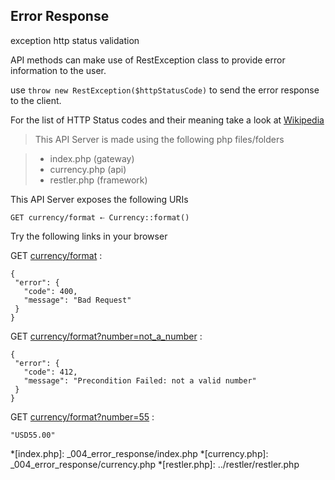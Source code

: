 Error Response
--------------

<tag>exception</tag>
<tag>http status</tag>
<tag>validation</tag>

API methods can make use of RestException class to provide 
error information to the user. 

use `throw new RestException($httpStatusCode)` to send the error response 
to the client. 

For the list of HTTP Status codes and their meaning take a look at 
[Wikipedia](http://en.wikipedia.org/wiki/Http_status_codes)
> This API Server is made using the following php files/folders

> * index.php      (gateway)
> * currency.php      (api)
> * restler.php      (framework)

This API Server exposes the following URIs

	GET currency/format ⇠ Currency::format()


Try the following links in your browser

GET [currency/format](index.php/currency/format)
:	
~~~~~~~~~~~~~~~~~~~~~~~~~~~~~~~~
{
 "error": {
   "code": 400,
   "message": "Bad Request"
 }
}
~~~~~~~~~~~~~~~~~~~~~~~~~~~~~~~~

GET [currency/format?number=not_a_number](index.php/currency/format?number=not_a_number)
:	
~~~~~~~~~~~~~~~~~~~~~~~~~~~~~~~~
{
 "error": {
   "code": 412,
   "message": "Precondition Failed: not a valid number"
 }
}
~~~~~~~~~~~~~~~~~~~~~~~~~~~~~~~~

GET [currency/format?number=55](index.php/currency/format?number=55)
:	
~~~~~~~~~~~~~~~~~~~~~~~~~~~~~~~~
"USD55.00"
~~~~~~~~~~~~~~~~~~~~~~~~~~~~~~~~




*[index.php]: _004_error_response/index.php
*[currency.php]: _004_error_response/currency.php
*[restler.php]: ../restler/restler.php

